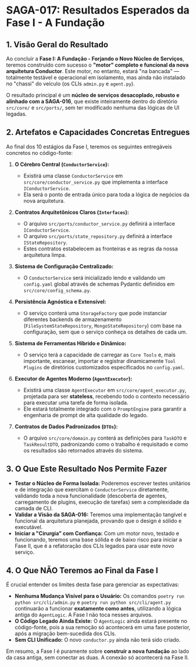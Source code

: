 # SAGA-017: Resultados Esperados da Fase I - A Fundação

## 1. Visão Geral do Resultado

Ao concluir a **Fase I: A Fundação - Forjando o Novo Núcleo de Serviços**, teremos construído com sucesso o **"motor" completo e funcional da nova arquitetura Conductor**. Este motor, no entanto, estará "na bancada" — totalmente testável e operacional em isolamento, mas ainda não instalado no "chassi" do veículo (os CLIs `admin.py` e `agent.py`).

O resultado principal é um **núcleo de serviços desacoplado, robusto e alinhado com a SAGA-016**, que existe inteiramente dentro do diretório `src/core/` e `src/ports/`, sem ter modificado nenhuma das lógicas de UI legadas.

## 2. Artefatos e Capacidades Concretas Entregues

Ao final dos 10 estágios da Fase I, teremos os seguintes entregáveis concretos no código-fonte:

1.  **O Cérebro Central (`ConductorService`):**
    *   Existirá uma classe `ConductorService` em `src/core/conductor_service.py` que implementa a interface `IConductorService`.
    *   Ela será o ponto de entrada único para toda a lógica de negócios da nova arquitetura.

2.  **Contratos Arquitetônicos Claros (`Interfaces`):**
    *   O arquivo `src/ports/conductor_service.py` definirá a interface `IConductorService`.
    *   O arquivo `src/ports/state_repository.py` definirá a interface `IStateRepository`.
    *   Estes contratos estabelecem as fronteiras e as regras da nossa arquitetura limpa.

3.  **Sistema de Configuração Centralizado:**
    *   O `ConductorService` será inicializado lendo e validando um `config.yaml` global através de schemas Pydantic definidos em `src/core/config_schema.py`.

4.  **Persistência Agnóstica e Extensível:**
    *   O serviço conterá uma `StorageFactory` que pode instanciar diferentes backends de armazenamento (`FileSystemStateRepository`, `MongoStateRepository`) com base na configuração, sem que o serviço conheça os detalhes de cada um.

5.  **Sistema de Ferramentas Híbrido e Dinâmico:**
    *   O serviço terá a capacidade de carregar as `Core Tools` e, mais importante, escanear, importar e registrar dinamicamente `Tool Plugins` de diretórios customizados especificados no `config.yaml`.

6.  **Executor de Agentes Moderno (`AgentExecutor`):**
    *   Existirá uma classe `AgentExecutor` em `src/core/agent_executor.py`, projetada para ser **stateless**, recebendo todo o contexto necessário para executar uma tarefa de forma isolada.
    *   Ele estará totalmente integrado com o `PromptEngine` para garantir a engenharia de prompt de alta qualidade do legado.

7.  **Contratos de Dados Padronizados (`DTOs`):**
    *   O arquivo `src/core/domain.py` conterá as definições para `TaskDTO` e `TaskResultDTO`, padronizando como o trabalho é requisitado e como os resultados são retornados através do sistema.

## 3. O Que Este Resultado Nos Permite Fazer

*   **Testar o Núcleo de Forma Isolada:** Poderemos escrever testes unitários e de integração que exercitam o `ConductorService` diretamente, validando toda a nova funcionalidade (descoberta de agentes, carregamento de plugins, execução de tarefas) sem a complexidade da camada de CLI.
*   **Validar a Visão da SAGA-016:** Teremos uma implementação tangível e funcional da arquitetura planejada, provando que o design é sólido e executável.
*   **Iniciar a "Cirurgia" com Confiança:** Com um motor novo, testado e funcionando, teremos uma base sólida e de baixo risco para iniciar a Fase II, que é a refatoração dos CLIs legados para usar este novo serviço.

## 4. O Que **NÃO** Teremos ao Final da Fase I

É crucial entender os limites desta fase para gerenciar as expectativas:

*   **Nenhuma Mudança Visível para o Usuário:** Os comandos `poetry run python src/cli/admin.py` e `poetry run python src/cli/agent.py` continuarão a funcionar **exatamente como antes**, utilizando a lógica antiga do `AgentLogic`. A Fase I não toca nesses arquivos.
*   **O Código Legado Ainda Existe:** O `AgentLogic` ainda estará presente no código-fonte, pois a sua remoção só acontecerá em uma fase posterior, após a migração bem-sucedida dos CLIs.
*   **Sem CLI Unificado:** O novo `conductor.py` ainda não terá sido criado.

Em resumo, a Fase I é puramente sobre **construir a nova fundação** ao lado da casa antiga, sem conectar as duas. A conexão só acontecerá na Fase II.
